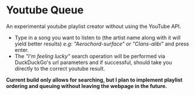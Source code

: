 # Youtube Queue
An experimental youtube playlist creator without using the YouTube API. 

 - Type in a song you want to listen to (the artist name along with it
   will yield better results) *e.g: "Aerochord-surface" or
   "Clans-alibi"* and press enter. 
 - The *"I'm feeling lucky"* search operation will be performed via
   DuckDuckGo's url parameters and if successful, should take you
   directly to the correct youtube result.
 
 **Current build only allows for searching, but I plan to implement
   playlist ordering and queuing without leaving the webpage in the
   future.**
